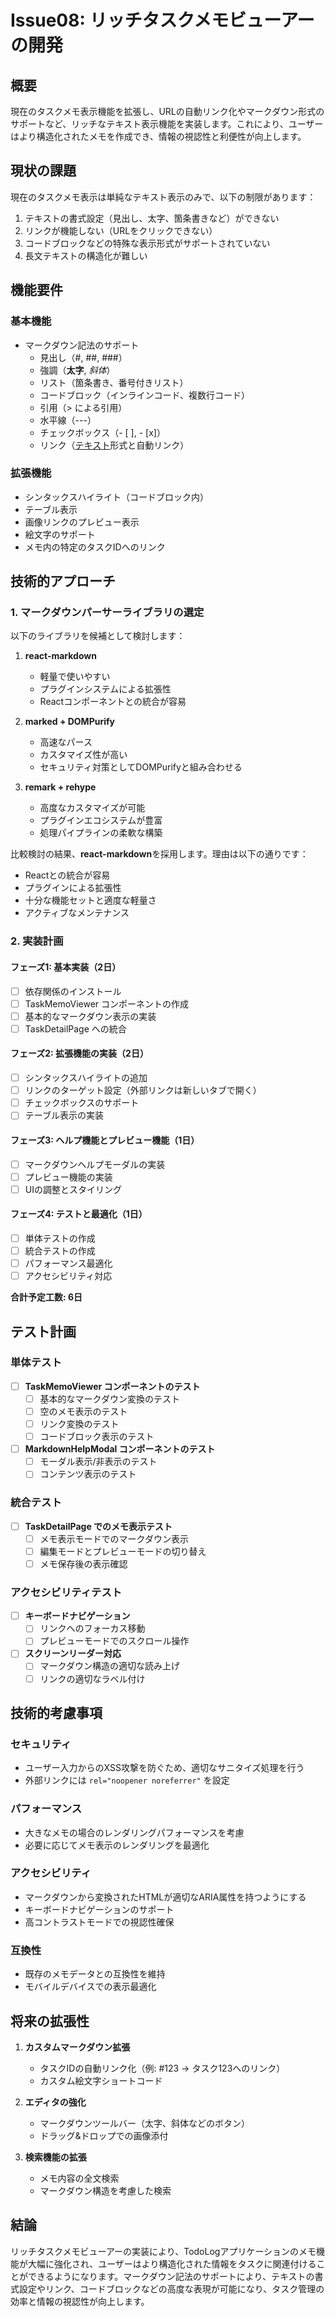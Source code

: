 # Issue08: リッチタスクメモビューアーの開発

## 概要

現在のタスクメモ表示機能を拡張し、URLの自動リンク化やマークダウン形式のサポートなど、リッチなテキスト表示機能を実装します。これにより、ユーザーはより構造化されたメモを作成でき、情報の視認性と利便性が向上します。

## 現状の課題

現在のタスクメモ表示は単純なテキスト表示のみで、以下の制限があります：

1. テキストの書式設定（見出し、太字、箇条書きなど）ができない
2. リンクが機能しない（URLをクリックできない）
3. コードブロックなどの特殊な表示形式がサポートされていない
4. 長文テキストの構造化が難しい

## 機能要件

### 基本機能
- マークダウン記法のサポート
  - 見出し（#, ##, ###）
  - 強調（**太字**, *斜体*）
  - リスト（箇条書き、番号付きリスト）
  - コードブロック（インラインコード、複数行コード）
  - 引用（> による引用）
  - 水平線（---）
  - チェックボックス（- [ ], - [x]）
  - リンク（[テキスト](URL)形式と自動リンク）

### 拡張機能
- シンタックスハイライト（コードブロック内）
- テーブル表示
- 画像リンクのプレビュー表示
- 絵文字のサポート
- メモ内の特定のタスクIDへのリンク

## 技術的アプローチ

### 1. マークダウンパーサーライブラリの選定

以下のライブラリを候補として検討します：

1. **react-markdown**
   - 軽量で使いやすい
   - プラグインシステムによる拡張性
   - Reactコンポーネントとの統合が容易

2. **marked + DOMPurify**
   - 高速なパース
   - カスタマイズ性が高い
   - セキュリティ対策としてDOMPurifyと組み合わせる

3. **remark + rehype**
   - 高度なカスタマイズが可能
   - プラグインエコシステムが豊富
   - 処理パイプラインの柔軟な構築

比較検討の結果、**react-markdown**を採用します。理由は以下の通りです：
- Reactとの統合が容易
- プラグインによる拡張性
- 十分な機能セットと適度な軽量さ
- アクティブなメンテナンス

### 2. 実装計画

#### フェーズ1: 基本実装（2日）

- [ ] 依存関係のインストール
- [ ] TaskMemoViewer コンポーネントの作成
- [ ] 基本的なマークダウン表示の実装
- [ ] TaskDetailPage への統合

#### フェーズ2: 拡張機能の実装（2日）

- [ ] シンタックスハイライトの追加
- [ ] リンクのターゲット設定（外部リンクは新しいタブで開く）
- [ ] チェックボックスのサポート
- [ ] テーブル表示の実装

#### フェーズ3: ヘルプ機能とプレビュー機能（1日）

- [ ] マークダウンヘルプモーダルの実装
- [ ] プレビュー機能の実装
- [ ] UIの調整とスタイリング

#### フェーズ4: テストと最適化（1日）

- [ ] 単体テストの作成
- [ ] 統合テストの作成
- [ ] パフォーマンス最適化
- [ ] アクセシビリティ対応

**合計予定工数: 6日**

## テスト計画

### 単体テスト
- [ ] **TaskMemoViewer コンポーネントのテスト**
  - [ ] 基本的なマークダウン変換のテスト
  - [ ] 空のメモ表示のテスト
  - [ ] リンク変換のテスト
  - [ ] コードブロック表示のテスト

- [ ] **MarkdownHelpModal コンポーネントのテスト**
  - [ ] モーダル表示/非表示のテスト
  - [ ] コンテンツ表示のテスト

### 統合テスト
- [ ] **TaskDetailPage でのメモ表示テスト**
  - [ ] メモ表示モードでのマークダウン表示
  - [ ] 編集モードとプレビューモードの切り替え
  - [ ] メモ保存後の表示確認

### アクセシビリティテスト
- [ ] **キーボードナビゲーション**
  - [ ] リンクへのフォーカス移動
  - [ ] プレビューモードでのスクロール操作

- [ ] **スクリーンリーダー対応**
  - [ ] マークダウン構造の適切な読み上げ
  - [ ] リンクの適切なラベル付け

## 技術的考慮事項

### セキュリティ
- ユーザー入力からのXSS攻撃を防ぐため、適切なサニタイズ処理を行う
- 外部リンクには `rel="noopener noreferrer"` を設定

### パフォーマンス
- 大きなメモの場合のレンダリングパフォーマンスを考慮
- 必要に応じてメモ表示のレンダリングを最適化

### アクセシビリティ
- マークダウンから変換されたHTMLが適切なARIA属性を持つようにする
- キーボードナビゲーションのサポート
- 高コントラストモードでの視認性確保

### 互換性
- 既存のメモデータとの互換性を維持
- モバイルデバイスでの表示最適化

## 将来の拡張性

1. **カスタムマークダウン拡張**
   - タスクIDの自動リンク化（例: #123 → タスク123へのリンク）
   - カスタム絵文字ショートコード

2. **エディタの強化**
   - マークダウンツールバー（太字、斜体などのボタン）
   - ドラッグ&ドロップでの画像添付

3. **検索機能の拡張**
   - メモ内容の全文検索
   - マークダウン構造を考慮した検索

## 結論

リッチタスクメモビューアーの実装により、TodoLogアプリケーションのメモ機能が大幅に強化され、ユーザーはより構造化された情報をタスクに関連付けることができるようになります。マークダウン記法のサポートにより、テキストの書式設定やリンク、コードブロックなどの高度な表現が可能になり、タスク管理の効率と情報の視認性が向上します。
